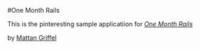 #One Month Rails

This is the pinteresting sample applicatiion for
[*One Month Rails*](http://onemonthrails.com)

by [Mattan Griffel](http://mattangriffel.com)